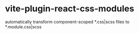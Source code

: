 # vite-plugin-react-css-modules
 automatically transform component-scoped *.css|scss files to *.module.css|scss
